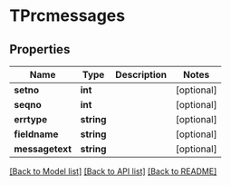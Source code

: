 # TPrcmessages

## Properties
Name | Type | Description | Notes
------------ | ------------- | ------------- | -------------
**setno** | **int** |  | [optional] 
**seqno** | **int** |  | [optional] 
**errtype** | **string** |  | [optional] 
**fieldname** | **string** |  | [optional] 
**messagetext** | **string** |  | [optional] 

[[Back to Model list]](../README.md#documentation-for-models) [[Back to API list]](../README.md#documentation-for-api-endpoints) [[Back to README]](../README.md)


